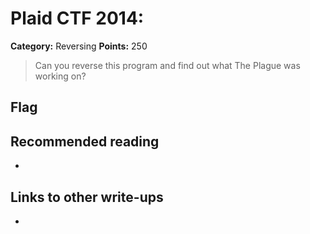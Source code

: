 # Plaid CTF 2014: 

**Category:** Reversing
**Points:** 250

> Can you reverse this program and find out what The Plague was working on? 

## Flag


## Recommended reading
* <NONE>

## Links to other write-ups
* <NONE>
